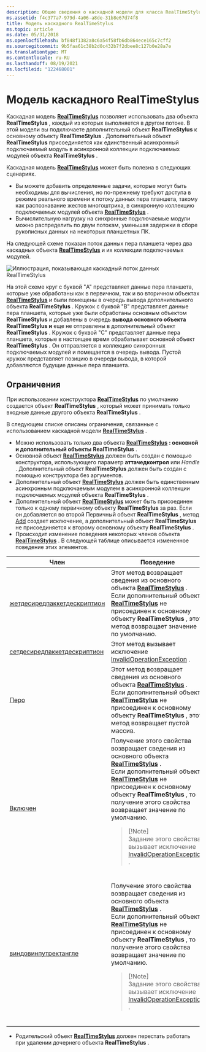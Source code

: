 ```yaml
---
description: Общие сведения о каскадной модели для класса RealTimeStylus.
ms.assetid: f4c377a7-979d-4a06-a8de-31b8e67d74f8
title: Модель каскадного RealTimeStylus
ms.topic: article
ms.date: 05/31/2018
ms.openlocfilehash: bf848f1382a8c6a54f58fb6db864ece165c7cff2
ms.sourcegitcommit: 9b5faa61c38b2d0c432b7f2dbee8c127b0e28a7e
ms.translationtype: MT
ms.contentlocale: ru-RU
ms.lasthandoff: 08/19/2021
ms.locfileid: "122468001"
---
```

# <a name="the-cascaded-realtimestylus-model"></a>Модель каскадного RealTimeStylus

Каскадная модель [**RealTimeStylus**](realtimestylus-class.md) позволяет использовать два объекта **RealTimeStylus** , каждый из которых выполняется в другом потоке. В этой модели вы подключаете дополнительный объект **RealTimeStylus** к основному объекту **RealTimeStylus** . Дополнительный объект **RealTimeStylus** присоединяется как единственный асинхронный подключаемый модуль в асинхронной коллекции подключаемых модулей объекта **RealTimeStylus** .

Каскадная модель [**RealTimeStylus**](realtimestylus-class.md) может быть полезна в следующих сценариях.

-   Вы можете добавить определенные задачи, которые могут быть необходимы для вычисления, но по-прежнему требуют доступа в режиме реального времени к потоку данных пера планшета, такому как распознавание жестов многоштриха, в синхронную коллекцию подключаемых модулей объекта [**RealTimeStylus**](realtimestylus-class.md) .
-   Вычислительную нагрузку на синхронные подключаемые модули можно распределить по двум потокам, уменьшая задержки в сборе рукописных данных на некоторых планшетных ПК.

На следующей схеме показан поток данных пера планшета через два каскадных объекта [**RealTimeStylus**](realtimestylus-class.md) и их коллекции подключаемых модулей.

![Иллюстрация, показывающая каскадный поток данных RealTimeStylus](images/72ca1999-e078-49f8-a336-3b4d0157a472.gif)

На этой схеме круг с буквой "A" представляет данные пера планшета, которые уже обработаны как в первичном, так и во вторичном объектах [**RealTimeStylus**](realtimestylus-class.md) и были помещены в очередь вывода дополнительного объекта **RealTimeStylus** . Кружок с буквой "B" представляет данные пера планшета, которые уже были обработаны основным объектом **RealTimeStylus** и добавлены в очередь **вывода основного объекта RealTimeStylus и** еще не отправлены в дополнительный объект **RealTimeStylus** . Кружок с буквой "C" представляет данные пера планшета, которые в настоящее время обрабатывает основной объект **RealTimeStylus** . Он отправляется в коллекцию синхронных подключаемых модулей и помещается в очередь вывода. Пустой кружок представляет позицию в очереди вывода, в которой добавляются будущие данные пера планшета.

## <a name="constraints"></a>Ограничения

При использовании конструктора [**RealTimeStylus**](realtimestylus-class.md) по умолчанию создается объект **RealTimeStylus** , который может принимать только входные данные другого объекта **RealTimeStylus** .

В следующем списке описаны ограничения, связанные с использованием каскадной модели [**RealTimeStylus**](realtimestylus-class.md) .

-   Можно использовать только два объекта [**RealTimeStylus**](realtimestylus-class.md) **: основной и дополнительный объекты** **RealTimeStylus** .
-   Основной объект [**RealTimeStylus**](realtimestylus-class.md) должен быть создан с помощью конструктора, использующего параметр **аттачедконтрол** или *Handle* . Дополнительный объект **RealTimeStylus** должен быть создан с помощью конструктора без аргументов.
-   Дополнительный объект [**RealTimeStylus**](realtimestylus-class.md) должен быть единственным асинхронным подключаемым модулем в асинхронной коллекции подключаемых модулей объекта **RealTimeStylus** .
-   Дополнительный объект [**RealTimeStylus**](realtimestylus-class.md) может быть присоединен только к одному первичному объекту **RealTimeStylus** за раз. Если он добавляется во второй Первичный объект **RealTimeStylus** , метод [Add](/previous-versions/ms824814(v=msdn.10)) создает исключение, а дополнительный объект **RealTimeStylus** не присоединяется к второму основному объекту **RealTimeStylus** .
-   Происходит изменение поведения некоторых членов объекта [**RealTimeStylus**](realtimestylus-class.md) . В следующей таблице описывается измененное поведение этих элементов.

    

    
| Член | Поведение | 
|--------|----------|
| <a href="/previous-versions/ms825905(v=msdn.10)">жетдесиредпаккетдескриптион</a> | Этот метод возвращает сведения из основного объекта <a href="realtimestylus-class.md"><strong>RealTimeStylus</strong></a> .<br /> Если дополнительный объект <a href="realtimestylus-class.md"><strong>RealTimeStylus</strong></a> не присоединен к основному объекту <strong>RealTimeStylus</strong> , этот метод возвращает значение по умолчанию.<br /> | 
| <a href="/previous-versions/ms826041(v=msdn.10)">сетдесиредпаккетдескриптион</a> | Этот метод вызывает исключение <a href="/dotnet/api/system.invalidoperationexception">InvalidOperationException</a> .<br /> | 
| <a href="/previous-versions/ms825913(v=msdn.10)">Перо</a> | Этот метод возвращает сведения из основного объекта <a href="realtimestylus-class.md"><strong>RealTimeStylus</strong></a> .<br /> Если дополнительный объект <a href="realtimestylus-class.md"><strong>RealTimeStylus</strong></a> не присоединен к основному объекту <strong>RealTimeStylus</strong> , этот метод возвращает пустой массив.<br /> | 
| <a href="/previous-versions/ms824832(v=msdn.10)">Включен</a> | Получение этого свойства возвращает сведения из основного объекта <a href="realtimestylus-class.md"><strong>RealTimeStylus</strong></a> .<br /> Если дополнительный объект <a href="realtimestylus-class.md"><strong>RealTimeStylus</strong></a> не присоединен к основному объекту <strong>RealTimeStylus</strong> , то получение этого свойства возвращает значение по умолчанию.<br /><blockquote>    [!Note]<br />    Задание этого свойства вызывает исключение <a href="/dotnet/api/system.invalidoperationexception">InvalidOperationException</a> .    </blockquote><br /> | 
| <a href="/previous-versions/ms824834(v=msdn.10)">виндовинпутректангле</a> | Получение этого свойства возвращает сведения из основного объекта <a href="realtimestylus-class.md"><strong>RealTimeStylus</strong></a> .<br /> Если дополнительный объект <a href="realtimestylus-class.md"><strong>RealTimeStylus</strong></a> не присоединен к основному объекту <strong>RealTimeStylus</strong> , то получение этого свойства возвращает значение по умолчанию.<br /><blockquote>    [!Note]<br />    Задание этого свойства вызывает исключение <a href="/dotnet/api/system.invalidoperationexception">InvalidOperationException</a> .    </blockquote><br /> | 


    

     

-   Родительский объект [**RealTimeStylus**](realtimestylus-class.md) должен перестать работать при удалении дочернего объекта **RealTimeStylus** .

 

 
